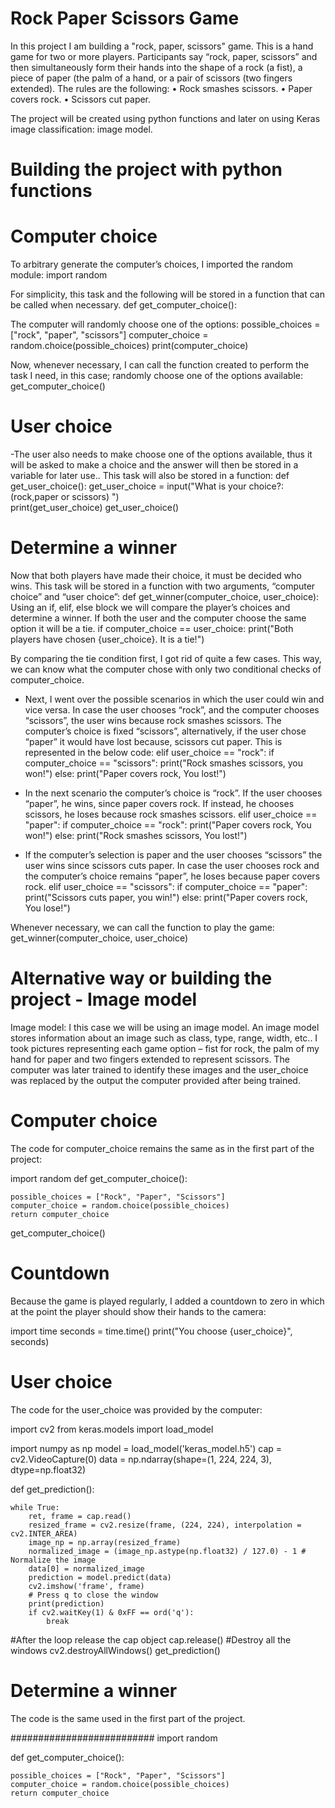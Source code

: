 # Rock Paper Scissors Game

In this project I am building a "rock, paper, scissors" game. This is a hand game for two or more players. Participants say “rock, paper, scissors” and then simultaneously form their hands into the shape of a rock (a fist), a piece of paper (the palm of a hand, or a pair of scissors (two fingers extended). The rules are the following:
•	Rock smashes scissors.
•	Paper covers rock.
•	Scissors cut paper.

The project will be created using python functions and later on using Keras image classification: image model.

# Building the project with python functions

# Computer choice
To arbitrary generate the computer’s choices, I imported the random module:
import random

For simplicity, this task and the following will be stored in a function that can be called when necessary.
def get_computer_choice():

The computer will randomly choose one of the options:
 possible_choices = ["rock", "paper", "scissors"]
    computer_choice = random.choice(possible_choices)
    print(computer_choice)

Now, whenever necessary, I can call the function created to perform the task I need, in this case; randomly choose one of the options available:
get_computer_choice()

# User choice
-The user also needs to make choose one of the options available, thus it will be asked to make a choice and the answer will then be stored in a variable for later use.. This task will also be stored in a function:
def get_user_choice():
    get_user_choice = input("What is your choice?: (rock,paper or scissors) ")  
    print(get_user_choice)
get_user_choice()

# Determine a winner

Now that both players have made their choice, it must be decided who wins. This task will be stored in a function with two arguments, “computer choice” and “user choice”:
def get_winner(computer_choice, user_choice):
Using an if, elif, else block we will compare the player’s choices and determine a winner. If both the user and the computer choose the same option it will be a tie. 
 if computer_choice == user_choice:
       print("Both players have chosen {user_choice}. It is a tie!")

By comparing the tie condition first, I got rid of quite a few cases. This way, we can know what the computer chose with only two conditional checks of computer_choice.
-	Next, I went over the possible scenarios in which the user could win and vice versa. In case the user chooses “rock”, and the computer chooses “scissors”, the user wins because rock smashes scissors. The computer’s choice is fixed “scissors”, alternatively, if the user chose “paper” it would have lost because, scissors cut paper. This is represented in the below code:
    elif user_choice == "rock":
        if computer_choice == "scissors":
            print("Rock smashes scissors, you won!")
        else:
            print("Paper covers rock, You lost!")


-	In the next scenario the computer’s choice is “rock”. If the user chooses “paper”, he wins, since paper covers rock. If instead, he chooses scissors, he loses because rock smashes scissors. 
elif user_choice == "paper":
        if computer_choice == "rock":
            print("Paper covers rock, You won!")
        else:
            print("Rock smashes scissors, You lost!")

-	If the computer’s selection is paper and the user chooses “scissors” the user wins since scissors cuts paper. In case the user chooses rock and the computer’s choice remains “paper”, he loses because paper covers rock.
    elif user_choice == "scissors":
        if computer_choice == "paper":
            print("Scissors cuts paper, you win!")
        else:
            print("Paper covers rock, You lose!")

Whenever necessary, we can call the function to play the game:
get_winner(computer_choice, user_choice)

# Alternative way or building the project - Image model

Image model: I this case we will be using an image model. An image model stores information about an image such as class, type, range, width, etc.. I took pictures representing each game option – fist for rock, the palm of my hand for paper and two fingers extended to represent scissors. The computer was later trained to identify these images and the user_choice was replaced by the output the computer provided after being trained.

# Computer choice
The code for computer_choice remains the same as in the first part of the project:

import random
def get_computer_choice():
    
    possible_choices = ["Rock", "Paper", "Scissors"]
    computer_choice = random.choice(possible_choices)
    return computer_choice

get_computer_choice()

# Countdown
Because the game is played regularly, I added a countdown to zero in which at the point the player should show their hands to the camera:

import time
seconds = time.time()
print("You choose {user_choice}", seconds)
# User choice
The code for the user_choice was provided by the computer: 

import cv2
from keras.models import load_model
    
import numpy as np
model = load_model('keras_model.h5')
cap = cv2.VideoCapture(0)
data = np.ndarray(shape=(1, 224, 224, 3), dtype=np.float32)

def get_prediction():  

    while True: 
        ret, frame = cap.read()
        resized_frame = cv2.resize(frame, (224, 224), interpolation = cv2.INTER_AREA)
        image_np = np.array(resized_frame)
        normalized_image = (image_np.astype(np.float32) / 127.0) - 1 # Normalize the image
        data[0] = normalized_image
        prediction = model.predict(data)
        cv2.imshow('frame', frame)
        # Press q to close the window
        print(prediction)
        if cv2.waitKey(1) & 0xFF == ord('q'):
            break
            
#After the loop release the cap object
cap.release()
#Destroy all the windows
cv2.destroyAllWindows()
get_prediction()

# Determine a winner
The code is the same used in the first part of the project.

##########################
import random

def get_computer_choice():
    
    possible_choices = ["Rock", "Paper", "Scissors"]
    computer_choice = random.choice(possible_choices)
    return computer_choice


